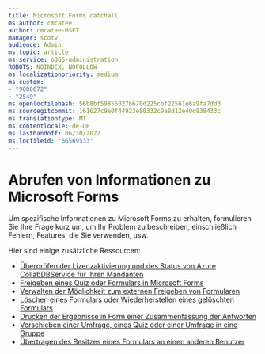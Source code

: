 ```yaml
---
title: Microsoft Forms catchall
ms.author: cmcatee
author: cmcatee-MSFT
manager: scotv
audience: Admin
ms.topic: article
ms.service: o365-administration
ROBOTS: NOINDEX, NOFOLLOW
ms.localizationpriority: medium
ms.custom:
- "9000672"
- "2549"
ms.openlocfilehash: 56b8bf59855027b670d225cbf22561e6a9fa7dd3
ms.sourcegitcommit: 161627c9e0f44923e80332c9a8d12e40d838433c
ms.translationtype: MT
ms.contentlocale: de-DE
ms.lasthandoff: 06/30/2022
ms.locfileid: "66569533"
---
```

# <a name="get-information-about-microsoft-forms"></a>Abrufen von Informationen zu Microsoft Forms

Um spezifische Informationen zu Microsoft Forms zu erhalten, formulieren Sie Ihre Frage kurz um, um Ihr Problem zu beschreiben, einschließlich Fehlern, Features, die Sie verwenden, usw. 

Hier sind einige zusätzliche Ressourcen:

- [Überprüfen der Lizenzaktivierung und des Status von Azure CollabDBService für Ihren Mandanten](https://docs.microsoft.com/microsoft-forms/turn-off-turn-on-microsoft-forms)
- [Freigeben eines Quiz oder Formulars in Microsoft Forms](https://support.microsoft.com/office/share-a-form-or-quiz-to-collaborate-d5bb5cf0-8401-4c15-bb8c-8e108cd7e69b)
- [Verwalten der Möglichkeit zum externen Freigeben von Formularen](https://docs.microsoft.com/microsoft-forms/set-up-microsoft-forms)
- [Löschen eines Formulars oder Wiederherstellen eines gelöschten Formulars](https://support.microsoft.com/office/delete-a-form-or-recover-a-deleted-form-2207e468-ce1b-4c4a-a256-caf631d87af0)
- [Drucken der Ergebnisse in Form einer Zusammenfassung der Antworten](https://support.microsoft.com/office/print-a-form-22100b98-ba3c-41c1-9513-f76caca664fc)
- [Verschieben einer Umfrage, eines Quiz oder einer Umfrage in eine Gruppe](https://support.microsoft.com/office/move-your-form-to-a-group-921a6361-a4e5-44ea-bce9-c4ed63aa54b4)
- [Übertragen des Besitzes eines Formulars an einen anderen Benutzer](https://support.microsoft.com/office/move-your-form-to-a-group-921a6361-a4e5-44ea-bce9-c4ed63aa54b4)